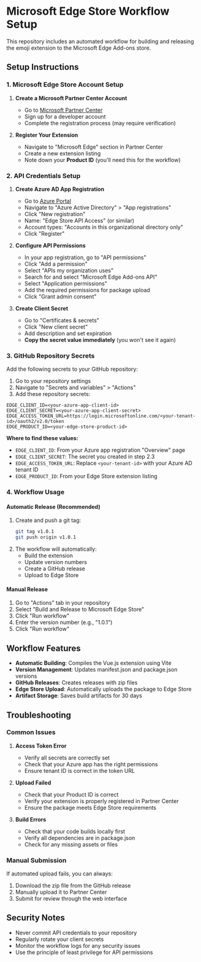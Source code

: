 # Microsoft Edge Store Workflow Setup

This repository includes an automated workflow for building and releasing the emoji extension to the Microsoft Edge Add-ons store.

## Setup Instructions

### 1. Microsoft Edge Store Account Setup

1. **Create a Microsoft Partner Center Account**
   - Go to [Microsoft Partner Center](https://partner.microsoft.com/)
   - Sign up for a developer account
   - Complete the registration process (may require verification)

2. **Register Your Extension**
   - Navigate to "Microsoft Edge" section in Partner Center
   - Create a new extension listing
   - Note down your **Product ID** (you'll need this for the workflow)

### 2. API Credentials Setup

1. **Create Azure AD App Registration**
   - Go to [Azure Portal](https://portal.azure.com/)
   - Navigate to "Azure Active Directory" > "App registrations"
   - Click "New registration"
   - Name: "Edge Store API Access" (or similar)
   - Account types: "Accounts in this organizational directory only"
   - Click "Register"

2. **Configure API Permissions**
   - In your app registration, go to "API permissions"
   - Click "Add a permission"
   - Select "APIs my organization uses"
   - Search for and select "Microsoft Edge Add-ons API"
   - Select "Application permissions"
   - Add the required permissions for package upload
   - Click "Grant admin consent"

3. **Create Client Secret**
   - Go to "Certificates & secrets"
   - Click "New client secret"
   - Add description and set expiration
   - **Copy the secret value immediately** (you won't see it again)

### 3. GitHub Repository Secrets

Add the following secrets to your GitHub repository:

1. Go to your repository settings
2. Navigate to "Secrets and variables" > "Actions"
3. Add these repository secrets:

```
EDGE_CLIENT_ID=<your-azure-app-client-id>
EDGE_CLIENT_SECRET=<your-azure-app-client-secret>
EDGE_ACCESS_TOKEN_URL=https://login.microsoftonline.com/<your-tenant-id>/oauth2/v2.0/token
EDGE_PRODUCT_ID=<your-edge-store-product-id>
```

**Where to find these values:**

- `EDGE_CLIENT_ID`: From your Azure app registration "Overview" page
- `EDGE_CLIENT_SECRET`: The secret you created in step 2.3
- `EDGE_ACCESS_TOKEN_URL`: Replace `<your-tenant-id>` with your Azure AD tenant ID
- `EDGE_PRODUCT_ID`: From your Edge Store extension listing

### 4. Workflow Usage

#### Automatic Release (Recommended)

1. Create and push a git tag:
   ```bash
   git tag v1.0.1
   git push origin v1.0.1
   ```
2. The workflow will automatically:
   - Build the extension
   - Update version numbers
   - Create a GitHub release
   - Upload to Edge Store

#### Manual Release

1. Go to "Actions" tab in your repository
2. Select "Build and Release to Microsoft Edge Store"
3. Click "Run workflow"
4. Enter the version number (e.g., "1.0.1")
5. Click "Run workflow"

## Workflow Features

- **Automatic Building**: Compiles the Vue.js extension using Vite
- **Version Management**: Updates manifest.json and package.json versions
- **GitHub Releases**: Creates releases with zip files
- **Edge Store Upload**: Automatically uploads the package to Edge Store
- **Artifact Storage**: Saves build artifacts for 30 days

## Troubleshooting

### Common Issues

1. **Access Token Error**
   - Verify all secrets are correctly set
   - Check that your Azure app has the right permissions
   - Ensure tenant ID is correct in the token URL

2. **Upload Failed**
   - Check that your Product ID is correct
   - Verify your extension is properly registered in Partner Center
   - Ensure the package meets Edge Store requirements

3. **Build Errors**
   - Check that your code builds locally first
   - Verify all dependencies are in package.json
   - Check for any missing assets or files

### Manual Submission

If automated upload fails, you can always:

1. Download the zip file from the GitHub release
2. Manually upload it to Partner Center
3. Submit for review through the web interface

## Security Notes

- Never commit API credentials to your repository
- Regularly rotate your client secrets
- Monitor the workflow logs for any security issues
- Use the principle of least privilege for API permissions
